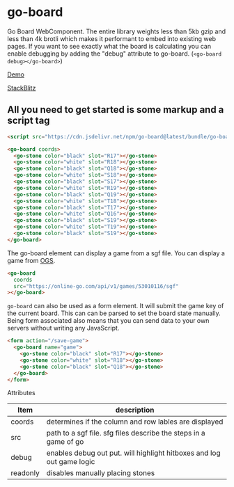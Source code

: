 # go-board

Go Board WebComponent. The entire library weights less than 5kb gzip and less than 4k brotli which makes it performant to embed into existing web pages. If you want to see exactly what the board is calculating you can enable debugging by adding the "debug" attribute to go-board. (`<go-board debug></go-board>`)

[Demo](https://go-viewer.web.app?coords)

[StackBlitz](https://stackblitz.com/edit/go-board-demo?file=index.html)

## All you need to get started is some markup and a script tag

```HTML
<script src="https://cdn.jsdelivr.net/npm/go-board@latest/bundle/go-board.min.js"></script>

<go-board coords>
  <go-stone color="black" slot="R17"></go-stone>
  <go-stone color="white" slot="R18"></go-stone>
  <go-stone color="black" slot="Q18"></go-stone>
  <go-stone color="white" slot="S18"></go-stone>
  <go-stone color="black" slot="S17"></go-stone>
  <go-stone color="white" slot="R19"></go-stone>
  <go-stone color="black" slot="Q19"></go-stone>
  <go-stone color="white" slot="T18"></go-stone>
  <go-stone color="black" slot="T17"></go-stone>
  <go-stone color="white" slot="Q16"></go-stone>
  <go-stone color="black" slot="S19"></go-stone>
  <go-stone color="white" slot="T19"></go-stone>
  <go-stone color="black" slot="S19"></go-stone>
</go-board>
```

The go-board element can display a game from a sgf file. You can display a game from [OGS](https://online-go.com).

```html
<go-board
  coords
  src="https://online-go.com/api/v1/games/53010116/sgf"
></go-board>
```

`go-board` can also be used as a form element. It will submit the game key of the current board. This can can be parsed to set the board state manually.
Being form associated also means that you can send data to your own servers without writing any JavaScript.

```html
<form action="/save-game">
  <go-board name="game">
    <go-stone color="black" slot="R17"></go-stone>
    <go-stone color="white" slot="R18"></go-stone>
    <go-stone color="black" slot="Q18"></go-stone>
  </go-board>
</form>
```

Attributes

| Item     | description                                                           |
| -------- | --------------------------------------------------------------------- |
| coords   | determines if the column and row lables are displayed                 |
| src      | path to a sgf file. sfg files describe the steps in a game of go      |
| debug    | enables debug out put. will highlight hitboxes and log out game logic |
| readonly | disables manually placing stones                                      |
